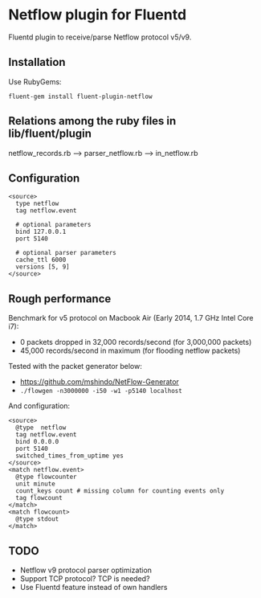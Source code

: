 # Netflow plugin for Fluentd

Fluentd plugin to receive/parse Netflow protocol v5/v9.

## Installation

Use RubyGems:

    fluent-gem install fluent-plugin-netflow

## Relations among the ruby files in lib/fluent/plugin

  netflow_records.rb --> parser_netflow.rb --> in_netflow.rb

## Configuration

    <source>
      type netflow
      tag netflow.event

      # optional parameters
      bind 127.0.0.1
      port 5140

      # optional parser parameters
      cache_ttl 6000
      versions [5, 9]
    </source>

## Rough performance

Benchmark for v5 protocol on Macbook Air (Early 2014, 1.7 GHz Intel Core i7):
* 0 packets dropped in 32,000 records/second (for 3,000,000 packets)
* 45,000 records/second in maximum (for flooding netflow packets)

Tested with the packet generator below:

* https://github.com/mshindo/NetFlow-Generator
* `./flowgen -n3000000 -i50 -w1 -p5140 localhost`

And configuration:

    <source>
      @type  netflow
      tag netflow.event
      bind 0.0.0.0
      port 5140
      switched_times_from_uptime yes
    </source>
    <match netflow.event>
      @type flowcounter
      unit minute
      count_keys count # missing column for counting events only
      tag flowcount
    </match>
    <match flowcount>
      @type stdout
    </match>

## TODO

* Netflow v9 protocol parser optimization
* Support TCP protocol? TCP is needed?
* Use Fluentd feature instead of own handlers
